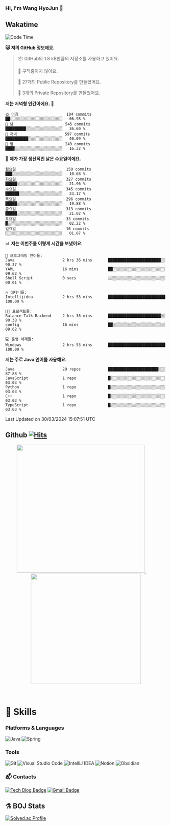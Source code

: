 ### Hi, I'm Wang HyoJun 👋

## Wakatime
<!--START_SECTION:waka-->
![Code Time](http://img.shields.io/badge/Code%20Time-198%20hrs%209%20mins-blue)

**🐱 저의 GitHub 정보에요.** 

> 📦 GitHub의 1.8 kB만큼의 저장소를 사용하고 있어요. 
 > 
> 🚫 구직중이지 않아요.
 > 
> 📜 27개의 Public Repository를 만들었어요. 
 > 
> 🔑 3개의 Private Repository를 만들었어요. 
 > 
**저는 저녁형 인간이에요. 🦉** 

```text
🌞 아침                     104 commits         ██░░░░░░░░░░░░░░░░░░░░░░░   06.98 % 
🌆 낮　                     545 commits         █████████░░░░░░░░░░░░░░░░   36.60 % 
🌃 저녁                     597 commits         ██████████░░░░░░░░░░░░░░░   40.09 % 
🌙 밤　                     243 commits         ████░░░░░░░░░░░░░░░░░░░░░   16.32 % 
```
📅 **제가 가장 생산적인 날은 수요일이에요.** 

```text
월요일                      159 commits         ███░░░░░░░░░░░░░░░░░░░░░░   10.68 % 
화요일                      327 commits         █████░░░░░░░░░░░░░░░░░░░░   21.96 % 
수요일                      345 commits         ██████░░░░░░░░░░░░░░░░░░░   23.17 % 
목요일                      296 commits         █████░░░░░░░░░░░░░░░░░░░░   19.88 % 
금요일                      313 commits         █████░░░░░░░░░░░░░░░░░░░░   21.02 % 
토요일                      33 commits          █░░░░░░░░░░░░░░░░░░░░░░░░   02.22 % 
일요일                      16 commits          ░░░░░░░░░░░░░░░░░░░░░░░░░   01.07 % 
```


📊 **저는 이번주를 이렇게 시간을 보냈어요.** 

```text
💬 프로그래밍 언어들: 
Java                     2 hrs 36 mins       ███████████████████████░░   90.37 % 
YAML                     16 mins             ██░░░░░░░░░░░░░░░░░░░░░░░   09.62 % 
Shell Script             0 secs              ░░░░░░░░░░░░░░░░░░░░░░░░░   00.01 % 

🔥 에디터들: 
Intellijidea             2 hrs 53 mins       █████████████████████████   100.00 % 

🐱‍💻 프로젝트들: 
Balance-Talk-Backend     2 hrs 36 mins       ███████████████████████░░   90.38 % 
config                   16 mins             ██░░░░░░░░░░░░░░░░░░░░░░░   09.62 % 

💻 운영 체제들: 
Windows                  2 hrs 53 mins       █████████████████████████   100.00 % 
```

**저는 주로 Java 언어를 사용해요.** 

```text
Java                     29 repos            ██████████████████████░░░   87.88 % 
JavaScript               1 repo              █░░░░░░░░░░░░░░░░░░░░░░░░   03.03 % 
Python                   1 repo              █░░░░░░░░░░░░░░░░░░░░░░░░   03.03 % 
C++                      1 repo              █░░░░░░░░░░░░░░░░░░░░░░░░   03.03 % 
TypeScript               1 repo              █░░░░░░░░░░░░░░░░░░░░░░░░   03.03 % 
```




 Last Updated on 30/03/2024 15:07:51 UTC
<!--END_SECTION:waka-->

## Github [![Hits](https://hits.seeyoufarm.com/api/count/incr/badge.svg?url=https%3A%2F%2Fgithub.com%2Fgywns0417%2Fhit-counter&count_bg=%239AEB68&title_bg=%23B1D1F7&icon=&icon_color=%23E7E7E7&title=hits&edge_flat=false)](https://hits.seeyoufarm.com)

<p align="center">
  <a href="https://github.com/gywns0417">
    <img src="https://github-readme-stats.vercel.app/api?username=gywns0417&show_icons=true&theme=catppuccin_latte" width="400" style="max-width:100%;" />
  </a>
  &nbsp;
  &nbsp;
  &nbsp;
  &nbsp;
  <a href="https://github.com/gywns0417">
    <img src="https://github-readme-stats.vercel.app/api/top-langs/?username=gywns0417&layout=compact&show_icons=true&show_owner=true&theme=nord" width="345" style="max-width:100%;"/>
  </a>
</p>

<br>

# 💪 Skills
### Platforms & Languages
![Java](https://img.shields.io/badge/Java-007396.svg?&style=for-the-badge&logo=Java&logoColor=white)
![Spring](https://img.shields.io/badge/Spring-6DB33F.svg?&style=for-the-badge&logo=Spring&logoColor=white)

### Tools
![Git](https://img.shields.io/badge/Git-F05032.svg?&style=for-the-badge&logo=Git&logoColor=white)
![Visual Studio Code](https://img.shields.io/badge/Visual%20Studio%20Code-007ACC.svg?&style=for-the-badge&logo=Visual%20Studio%20Code&logoColor=white)
![IntelliJ IDEA](https://img.shields.io/badge/IntelliJ%20IDEA-000000.svg?&style=for-the-badge&logo=IntelliJ%20IDEA&logoColor=white)
![Notion](https://img.shields.io/badge/Notion-000000.svg?&style=for-the-badge&logo=Notion&logoColor=white)
![Obsidian](https://img.shields.io/badge/Obsidian-7C3AED.svg?&style=for-the-badge&logo=Obsidian&logoColor=white)


### :mailbox_with_mail: Contacts
[![Tech Blog Badge](http://img.shields.io/badge/-Tech%20blog-black?style=flat-square&logo=github&link=https://king-dev.tistory.com/)](https://king.tistory.com/)
[![Gmail Badge](https://img.shields.io/badge/Gmail-d14836?style=flat-square&logo=Gmail&logoColor=white&link=mailto:gywns0417@gmail.com)](mailto:gywns0417@gmail.com)

## ⚗️ BOJ Stats

[![Solved.ac Profile](http://mazassumnida.wtf/api/v2/generate_badge?boj=gywns0417)](https://solved.ac/gywns0417/)
